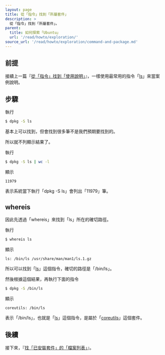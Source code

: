 ```yaml
---
layout: page
title: 從「指令」找到「所屬套件」
description: >
  從「指令」找到「所屬套件」。
parent:
  title: 如何探索「Ubuntu」
  url: '/read/howto/exploration/'
source_url: '/read/howto/exploration/command-and-package.md'  
---
```



## 前提

接續上一篇『[從「指令」找到「使用說明」]([從「指令」找到「使用說明」](/book-ubuntu-qna/read/howto/exploration/command-and-manpage.html))』，一樣使用最常用的指令「[ls](http://manpages.ubuntu.com/manpages/xenial/en/man1/ls.1.html)」來當案例說明。


## 步驟

執行

``` sh
$ dpkg -S ls
```

基本上可以找到，但會找到很多筆不是我們預期要找到的。

所以就不列顯示結果了。

執行

``` sh
$ dpkg -S ls | wc -l
```

顯示

```
11979
```

表示系統當下執行「dpkg -S ls」會列出「11979」筆。


## whereis

因此先透過「whereis」來找到「ls」所在的確切路徑。

執行

``` sh
$ whereis ls
```

顯示

```
ls: /bin/ls /usr/share/man/man1/ls.1.gz
```

所以可以找到「[ls](http://manpages.ubuntu.com/manpages/xenial/en/man1/ls.1.html)」這個指令，確切的路徑是「/bin/ls」。

然後根據這個結果，再執行下面的指令

``` sh
$ dpkg -S /bin/ls
```

顯示

```
coreutils: /bin/ls
```

表示「/bin/ls」，也就是「[ls](http://manpages.ubuntu.com/manpages/xenial/en/man1/ls.1.html)」這個指令，是屬於「[coreutils](http://packages.ubuntu.com/xenial/coreutils)」這個套件。

## 後續

接下來，『[找「已安裝套件」的「檔案列表」](/book-ubuntu-qna/read/howto/exploration/package-installed-filelist.html)』。
